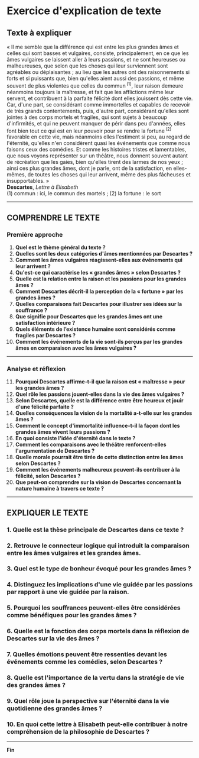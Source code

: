 # Exercice d'explication de texte

## Texte à expliquer

« Il me semble que la différence qui est entre les plus grandes âmes et celles qui sont basses et vulgaires, consiste, principalement, en ce que les âmes vulgaires se laissent aller à leurs passions, et ne sont heureuses ou malheureuses, que selon que les choses qui leur surviennent sont agréables ou déplaisantes ; au lieu que les autres ont des raisonnements si forts et si puissants que, bien qu'elles aient aussi des passions, et même souvent de plus violentes que celles du commun&#x202F;<sup>(1)</sup>, leur raison demeure néanmoins toujours la maîtresse, et fait que les afflictions même leur servent, et contribuent à la parfaite félicité dont elles jouissent dès cette vie. Car, d'une part, se considérant comme immortelles et capables de recevoir de très grands contentements, puis, d'autre part, considérant qu'elles sont jointes à des corps mortels et fragiles, qui sont sujets à beaucoup d'infirmités, et qui ne peuvent manquer de périr dans peu d'années, elles font bien tout ce qui est en leur pouvoir pour se rendre la fortune&#x202F;<sup>(2)</sup> favorable en cette vie, mais néanmoins elles l'estiment si peu, au regard de l'éternité, qu'elles n'en considèrent quasi les événements que comme nous faisons ceux des comédies. Et comme les histoires tristes et lamentables, que nous voyons représenter sur un théâtre, nous donnent souvent autant de récréation que les gaies, bien qu'elles tirent des larmes de nos yeux ; ainsi ces plus grandes âmes, dont je parle, ont de la satisfaction, en elles-mêmes, de toutes les choses qui leur arrivent, même des plus fâcheuses et insupportables. »  
**Descartes**, *Lettre à Elisabeth*  
(1) commun : ici, le commun des mortels ; (2) la fortune : le sort

---

## COMPRENDRE LE TEXTE

### Première approche

1. **Quel est le thème général du texte ?**
2. **Quelles sont les deux catégories d'âmes mentionnées par Descartes ?**
3. **Comment les âmes vulgaires réagissent-elles aux événements qui leur arrivent ?**
4. **Qu'est-ce qui caractérise les « grandes âmes » selon Descartes ?**
5. **Quelle est la relation entre la raison et les passions pour les grandes âmes ?**
6. **Comment Descartes décrit-il la perception de la « fortune » par les grandes âmes ?**
7. **Quelles comparaisons fait Descartes pour illustrer ses idées sur la souffrance ?**
8. **Que signifie pour Descartes que les grandes âmes ont une satisfaction intérieure ?**
9. **Quels éléments de l’existence humaine sont considérés comme fragiles par Descartes ?**
10. **Comment les événements de la vie sont-ils perçus par les grandes âmes en comparaison avec les âmes vulgaires ?**

---

### Analyse et réflexion

11. **Pourquoi Descartes affirme-t-il que la raison est « maîtresse » pour les grandes âmes ?**
12. **Quel rôle les passions jouent-elles dans la vie des âmes vulgaires ?**
13. **Selon Descartes, quelle est la différence entre être heureux et jouir d'une félicité parfaite ?**
14. **Quelles conséquences la vision de la mortalité a-t-elle sur les grandes âmes ?**
15. **Comment le concept d'immortalité influence-t-il la façon dont les grandes âmes vivent leurs passions ?**
16. **En quoi consiste l'idée d'éternité dans le texte ?**
17. **Comment les comparaisons avec le théâtre renforcent-elles l'argumentation de Descartes ?**
18. **Quelle morale pourrait être tirée de cette distinction entre les âmes selon Descartes ?**
19. **Comment les événements malheureux peuvent-ils contribuer à la félicité, selon Descartes ?**
20. **Que peut-on comprendre sur la vision de Descartes concernant la nature humaine à travers ce texte ?**

---

## EXPLIQUER LE TEXTE

### 1. Quelle est la thèse principale de Descartes dans ce texte ?  
### 2. Retrouve le connecteur logique qui introduit la comparaison entre les âmes vulgaires et les grandes âmes.  
### 3. Quel est le type de bonheur évoqué pour les grandes âmes ?  
### 4. Distinguez les implications d'une vie guidée par les passions par rapport à une vie guidée par la raison.  
### 5. Pourquoi les souffrances peuvent-elles être considérées comme bénéfiques pour les grandes âmes ?  
### 6. Quelle est la fonction des corps mortels dans la réflexion de Descartes sur la vie des âmes ?  
### 7. Quelles émotions peuvent être ressenties devant les événements comme les comédies, selon Descartes ?  
### 8. Quelle est l'importance de la vertu dans la stratégie de vie des grandes âmes ?  
### 9. Quel rôle joue la perspective sur l'éternité dans la vie quotidienne des grandes âmes ?  
### 10. En quoi cette lettre à Elisabeth peut-elle contribuer à notre compréhension de la philosophie de Descartes ?

--- 

**Fin**